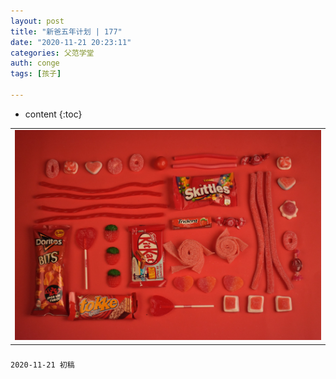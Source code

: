 ```yaml
---
layout: post
title: "新爸五年计划 | 177"
date: "2020-11-21 20:23:11"
categories: 父范学堂
auth: conge
tags: [孩子]

---
```

* content
{:toc}


||
|----|
| ![candies](../assets/images/父范学堂/candy.jpg)|

### 




```
2020-11-21 初稿
```


